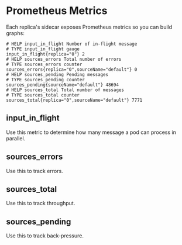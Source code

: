 # Prometheus Metrics

Each replica's sidecar exposes Prometheus metrics so you can build graphs:

```
# HELP input_in_flight Number of in-flight message
# TYPE input_in_flight gauge
input_in_flight{replica="0"} 2
# HELP sources_errors Total number of errors
# TYPE sources_errors counter
sources_errors{replica="0",sourceName="default"} 0
# HELP sources_pending Pending messages
# TYPE sources_pending counter
sources_pending{sourceName="default"} 48694
# HELP sources_total Total number of messages
# TYPE sources_total counter
sources_total{replica="0",sourceName="default"} 7771
```

## input_in_flight

Use this metric to determine how many message a pod can process in parallel.

## sources_errors

Use this to track errors.

## sources_total

Use this to track throughput.

## sources_pending

Use this to track back-pressure.